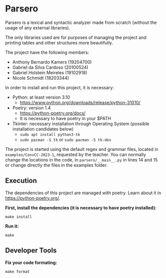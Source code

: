 # Parsero
Parsero is a lexical and syntactic analyzer made from scratch
(without the usage of any external libraries).

The only libraries used are for purposes of managing the project
and printing tables and other structures more beautifully.

The project have the following members:
* Anthony Bernardo Kamers (19204700)
* Gabriel da Silva Cardoso (20100524)
* Gabriel Holstein Meireles (19102918)
* Nicole Schmidt (18203344)

In order to install and run this project, it is necessary:
* Python: at least version 3.10
  * https://www.python.org/downloads/release/python-31010/
* Poetry: version 1.4
  * https://python-poetry.org/docs/
  * It is necessary to have poetry in your $PATH
* Tkinter: necessary installation through Operating System (possible installation candidates below)
  * `sudo apt install python3-tk`
  * `sudo pacman -S tk` or `sudo pacman -S tk-dev` 

The project is started using the default regex and grammar files, located in
`examples/ConvCC-2023-1`, requested by the teacher. You can normally change the
locations in the code, in `parsero/__main__.py` in lines 14 and 15 or change
directly the files in the examples folder.

## Execution

The dependencies of this project are managed with poetry. Learn about it in https://python-poetry.org/.

**First, install the dependencies (it is necessary to have poetry installed):**

    make install

**Run it:**

    make

## Developer Tools

**Fix your code formating:**

    make format

